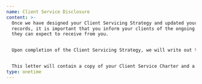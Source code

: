 ```yaml
---
name: Client Service Disclosure
content: >-
  Once we have designed your Client Servicing Strategy and updated your client
  records, it is important that you inform your clients of the ongoing service
  they can expect to receive from you.


  Upon completion of the Client Servicing Strategy, we will write out to your clients via iBusiness ensuring we track all correspondence.


  This letter will contain a copy of your Client Service Charter and a Client Servicing Questionnaire with a pre-paid envelope. Upon receipt of a completed questionnaire, we will attach a copy to iBusiness and update the client records accordingly.
type: onetime
---
```

